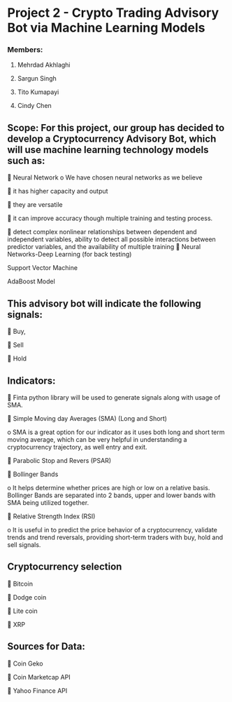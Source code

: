 # Project 2 - Crypto Trading Advisory Bot via Machine Learning Models

### Members:
1.	Mehrdad Akhlaghi

2.	Sargun Singh

3.	Tito Kumapayi

4.	Cindy Chen

## Scope: For this project, our group has decided to develop a Cryptocurrency Advisory Bot, which will use machine learning technology models such as:


	Neural Network 
o	We have chosen neural networks as we believe 

	it has higher capacity and output

	they are versatile

	it can improve accuracy though multiple training and testing process.

	detect complex nonlinear relationships between dependent and independent variables, ability to detect all possible interactions between predictor variables, and the availability of multiple training
	Neural Networks-Deep Learning (for back testing)

Support Vector Machine 

AdaBoost Model 
 
## This advisory bot will indicate the following signals:

	Buy,

	Sell

	Hold 


## Indicators:

	Finta python library will be used to generate signals along with usage of SMA.

	Simple Moving day Averages (SMA) (Long and Short)

o	SMA is a great option for our indicator as it uses both long and short term moving average, which can be very helpful in understanding a cryptocurrency trajectory, as well entry and exit. 

 Parabolic Stop and Revers (PSAR)

	Bollinger Bands 

o	It helps determine whether prices are high or low on a relative basis. Bollinger Bands are separated into 2 bands, upper and lower bands with SMA being utilized together. 

	Relative Strength Index (RSI) 

o	It is useful in to predict the price behavior of a cryptocurrency, validate trends and trend reversals, providing short-term traders with buy, hold and sell signals.

## Cryptocurrency selection

	Bitcoin

	Dodge coin

	Lite coin 

	XRP

## Sources for Data:

	Coin Geko

	Coin Marketcap API

	Yahoo Finance API



